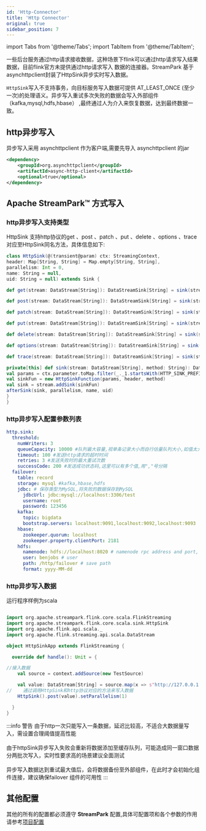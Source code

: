 ```yaml
---
id: 'Http-Connector'
title: 'Http Connector'
original: true
sidebar_position: 7
---
```


import Tabs from '@theme/Tabs';
import TabItem from '@theme/TabItem';

一些后台服务通过http请求接收数据，这种场景下flink可以通过http请求写入结果数据，目前flink官方未提供通过http请求写入
数据的连接器。StreamPark 基于asynchttpclient封装了HttpSink异步实时写入数据。

`HttpSink`写入不支持事务，向目标服务写入数据可提供 AT_LEAST_ONCE (至少一次)的处理语义。异步写入重试多次失败的数据会写入外部组件（kafka,mysql,hdfs,hbase）
,最终通过人为介入来恢复数据，达到最终数据一致。


## http异步写入
异步写入采用 asynchttpclient 作为客户端,需要先导入 asynchttpclient 的jar

```xml
<dependency>
    <groupId>org.asynchttpclient</groupId>
    <artifactId>async-http-client</artifactId>
    <optional>true</optional>
</dependency>
```

## Apache StreamPark™ 方式写入

### http异步写入支持类型

HttpSink 支持http协议的get 、post 、patch 、put 、delete 、options 、trace 对应至HttpSink同名方法，具体信息如下:

<TabItem value="Scala" label="Scala">

```scala
class HttpSink(@(transient@param) ctx: StreamingContext,
header: Map[String, String] = Map.empty[String, String],
parallelism: Int = 0,
name: String = null,
uid: String = null) extends Sink {

def get(stream: DataStream[String]): DataStreamSink[String] = sink(stream, HttpGet.METHOD_NAME)

def post(stream: DataStream[String]): DataStreamSink[String] = sink(stream, HttpPost.METHOD_NAME)

def patch(stream: DataStream[String]): DataStreamSink[String] = sink(stream, HttpPatch.METHOD_NAME)

def put(stream: DataStream[String]): DataStreamSink[String] = sink(stream, HttpPut.METHOD_NAME)

def delete(stream: DataStream[String]): DataStreamSink[String] = sink(stream, HttpDelete.METHOD_NAME)

def options(stream: DataStream[String]): DataStreamSink[String] = sink(stream, HttpOptions.METHOD_NAME)

def trace(stream: DataStream[String]): DataStreamSink[String] = sink(stream, HttpTrace.METHOD_NAME)

private[this] def sink(stream: DataStream[String], method: String): DataStreamSink[String] = {
val params = ctx.parameter.toMap.filter(_._1.startsWith(HTTP_SINK_PREFIX)).map(x => x._1.drop(HTTP_SINK_PREFIX.length + 1) -> x._2)
val sinkFun = new HttpSinkFunction(params, header, method)
val sink = stream.addSink(sinkFun)
afterSink(sink, parallelism, name, uid)
}
}

```
</TabItem>

### http异步写入配置参数列表

```yaml
http.sink:
  threshold:
    numWriters: 3
    queueCapacity: 10000 #队列最大容量,视单条记录大小而自行估量队列大小,如值太大,上游数据源来的太快,下游写入数据跟不上可能会OOM.
    timeout: 100 #发送http请求的超时时间
    retries: 3 #发送失败时的最大重试次数
    successCode: 200 #发送成功状态码,这里可以有多个值,用","号分隔
  failover:
    table: record
    storage: mysql #kafka,hbase,hdfs
    jdbc: # 保存类型为MySQL,将失败的数据保存到MySQL
      jdbcUrl: jdbc:mysql://localhost:3306/test
      username: root
      password: 123456
    kafka:
      topic: bigdata
      bootstrap.servers: localhost:9091,localhost:9092,localhost:9093
    hbase:
      zookeeper.quorum: localhost
      zookeeper.property.clientPort: 2181
    hdfs:
      namenode: hdfs://localhost:8020 # namenode rpc address and port, e.g: hdfs://hadoop:8020 , hdfs://hadoop:9000
      user: benjobs # user
      path: /http/failover # save path
      format: yyyy-MM-dd
```

### http异步写入数据
运行程序样例为scala

<Tabs>
<TabItem value="Scala" label="Scala">

```scala

import org.apache.streampark.flink.core.scala.FlinkStreaming
import org.apache.streampark.flink.core.scala.sink.HttpSink
import org.apache.flink.api.scala._
import org.apache.flink.streaming.api.scala.DataStream

object HttpSinkApp extends FlinkStreaming {

  override def handle(): Unit = {

//接入数据
    val source = context.addSource(new TestSource)

    val value: DataStream[String] = source.map(x => s"http://127.0.0.1:8080?userId=(${x.userId}&siteId=${x.siteId})")
//    通过调用HttpSink和http协议对应的方法来写入数据
    HttpSink().post(value).setParallelism(1)

  }
}

```
</TabItem>
</Tabs>

:::info 警告
由于http一次只能写入一条数据，延迟比较高，不适合大数据量写入，需设置合理阈值提高性能<br></br>
由于httpSink异步写入失败会重新将数据添加至缓存队列，可能造成同一窗口数据分两批次写入，实时性要求高的场景建议全面测试<br></br>
异步写入数据达到重试最大值后，会将数据备份至外部组件，在此时才会初始化组件连接，建议确保failover 组件的可用性
:::

## 其他配置
其他的所有的配置都必须遵守 **StreamPark** 配置,具体可配置项和各个参数的作用请参考[项目配置](/docs/development/config/)
